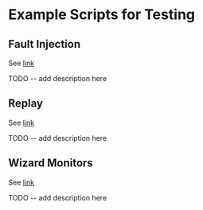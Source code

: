 # Example Scripts for Testing #

## Fault Injection ##

See [link](https://github.com/composablesys/dfinity_corpus/tree/main/instrumentation/instrumenter)

TODO -- add description here

## Replay ##

See [link](https://github.com/jakobgetz/wasm-r3)

TODO -- add description here

## Wizard Monitors ##

See [link](https://github.com/titzer/wizard-engine/blob/master/doc/Instrumentation.md)

TODO -- add description here

